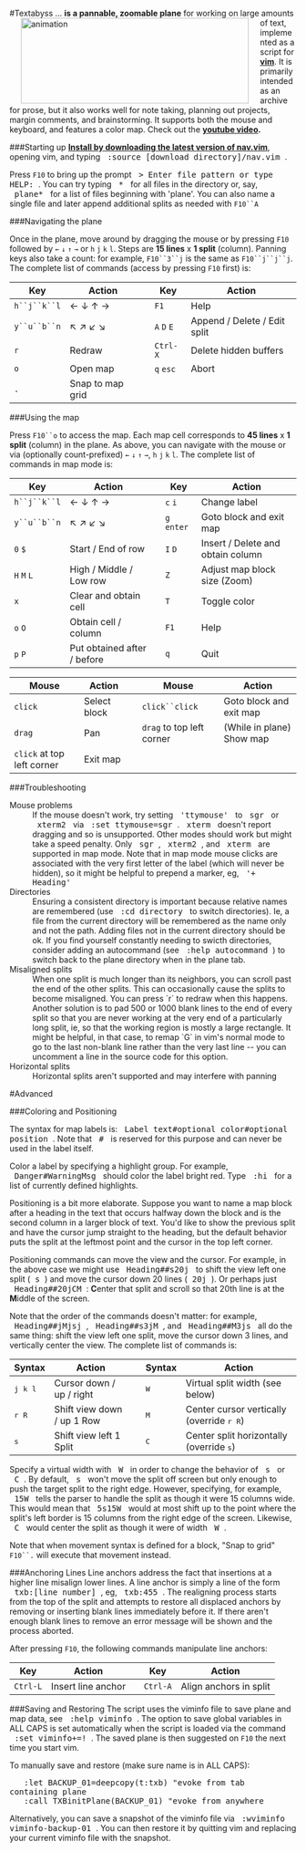#Textabyss
<img hspace='20' align='left' src="https://raw.github.com/q335r49/textabyss/gh-pages/images/textabyss-animation-optimized.gif" width="400" height="150" alt="animation"/> ... **is a pannable, zoomable plane** for working on large amounts of text, implemented as a script for **[vim](http://www.vim.org)**. It is primarily intended as an archive for prose, but it also works well for note taking, planning out projects, margin comments, and brainstorming. It supports both the mouse and keyboard, and features a color map. Check out the **[youtube video](http://www.youtube.com/watch?v=xkED6Mv_4bc).**

###Starting up
**[Install by downloading the latest version of nav.vim](https://raw.github.com/q335r49/textabyss/master/nav.vim)**, opening vim, and typing <samp>&nbsp;:source [download directory]/nav.vim&nbsp;</samp>.

Press `F10` to bring up the prompt <samp>&nbsp;>&nbsp;Enter file pattern or type HELP:&nbsp;</samp>. You can try typing <samp>&nbsp;\*&nbsp;</samp> for all files in the directory or, say, <samp>&nbsp;plane*&nbsp;</samp>   for a list of files beginning with 'plane'. You can also name a single file and later append additional splits as needed with `F10``A`

###Navigating the plane

Once in the plane, move around by dragging the mouse or by pressing `F10` followed by `←` `↓` `↑` `→` or `h` `j` `k` `l`. Steps are **15 lines** x **1 split** (column). Panning keys also take a count: for example, `F10``3``j` is the same as `F10``j``j``j`. The complete list of commands (access by pressing `F10` first) is: 

Key | Action | | Key | Action
----- | ----- | --- | --- | ---
`h``j``k``l`| ← ↓ ↑ → | | `F1` | Help
`y``u``b``n`| ↖ ↗ ↙ ↘  ||`A` `D` `E` | Append / Delete / Edit split
`r`  | Redraw    | | `Ctrl-X`| Delete hidden buffers
`o` | Open map | | `q` `esc` | Abort
`.` | Snap to map grid | | | 

###Using the map

Press `F10``o` to access the map. Each map cell corresponds to **45 lines** x **1 split** (column) in the plane. As above, you can navigate with the mouse or via (optionally count-prefixed) `←` `↓` `↑` `→`, `h` `j` `k` `l`. The complete list of commands in map mode is:

Key | Action | | Key | Action
--- | --- | --- | --- | ---
`h``j``k``l` | ← ↓ ↑ → | | `c` `i` | Change label
`y``u``b``n` | ↖ ↗ ↙ ↘  | | `g` `enter` | Goto block and exit map
`0` `$` | Start / End of row | | `I` `D` | Insert / Delete and obtain column
`H` `M` `L` | High / Middle / Low row | | `Z` | Adjust map block size (Zoom)
`x` | Clear and obtain cell | | `T` | Toggle color
`o` `O` | Obtain cell / column| | `F1` |Help
`p` `P` | Put obtained after / before| |`q`|Quit 

Mouse | Action | | Mouse | Action
--- | --- | --- | --- | ---
`click`|Select block||`click``click`|Goto block and exit map
`drag` | Pan | | `drag` to top left corner | (While in plane) Show map
`click` at top left corner|Exit map|||

###Troubleshooting

<dl>
<dt>Mouse problems</dt>
<dd>If the mouse doesn't work, try setting <samp>&nbsp;'ttymouse'&nbsp;</samp> to <samp>&nbsp;sgr&nbsp;</samp> or <samp>&nbsp;xterm2&nbsp;</samp> via <samp>&nbsp;:set ttymouse=sgr&nbsp;</samp>. <samp>&nbsp;xterm&nbsp;</samp> doesn't report dragging and so is unsupported. Other modes should work but might take a speed penalty. Only <samp>&nbsp;sgr&nbsp;</samp>, <samp>&nbsp;xterm2&nbsp;</samp>, and <samp>&nbsp;xterm&nbsp;</samp> are supported in map mode. Note that in map mode mouse clicks are associated with the very first letter of the label (which will never be hidden), so it might be helpful to prepend a marker, eg, <samp>&nbsp;'+ Heading'&nbsp;</samp></dt>
<dt>Directories</dt>
<dd>Ensuring a consistent directory is important because relative names are remembered (use <samp>&nbsp;:cd directory&nbsp;</samp> to switch directories). Ie, a file from the current directory will be remembered as the name only and not the path. Adding files not in the current directory should be ok. If you find yourself constantly needing to swicth directories, consider adding an autocommand (see <samp>&nbsp;:help autocommand&nbsp;</samp>) to switch back to the plane directory when in the plane tab.</dd>
<dt>Misaligned splits</dt>
<dd>When one split is much longer than its neighbors, you can scroll past the end of the other splits. This can occasionally cause the splits to become misaligned. You can press `r` to redraw when this happens. Another solution is to pad 500 or 1000 blank lines to the end of every split so that you are never working at the very end of a particularly long split, ie, so that the working region is mostly a large rectangle. It might be helpful, in that case, to remap `G` in vim's normal mode to go to the last non-blank line rather than the very last line -- you can uncomment a line in the source code for this option.</dd>
<dt>Horizontal splits</dt>
<dd>Horizontal splits aren't supported and may interfere with panning</dd>
<dl>

#Advanced

###Coloring and Positioning

The syntax for map labels is: <samp>&nbsp;Label text#optional color#optional position&nbsp;</samp>. Note that <samp>&nbsp;#&nbsp;</samp> is reserved for this purpose and can never be used in the label itself.

Color a label by specifying a highlight group. For example, <samp>&nbsp;Danger#WarningMsg&nbsp;</samp> should color the label bright red. Type <samp>&nbsp;:hi&nbsp;</samp> for a list of currently defined highlights.

Positioning is a bit more elaborate. Suppose you want to name a map block after a heading in the text that occurs halfway down the block and is the second column in a larger block of text. You'd like to show the previous split and have the cursor jump straight to the heading, but the default behavior puts the split at the leftmost point and the cursor in the top left corner.

Positioning commands can move the view and the cursor. For example, in the above case we might use <samp>&nbsp;Heading##s20j&nbsp;</samp> to shift the view left one split (<samp>&nbsp;s&nbsp;</samp>) and move the cursor down 20 lines (<samp>&nbsp;20j&nbsp;</samp>). Or perhaps just <samp>&nbsp;Heading##20jCM&nbsp;</samp>: **C**enter that split and scroll so that 20th line is at the **M**iddle of the screen. 

Note that the order of the commands doesn't matter: for example, <samp>&nbsp;Heading##jMjsj&nbsp;</samp>, <samp>&nbsp;Heading##s3jM&nbsp;</samp>, and <samp>&nbsp;Heading##M3js&nbsp;</samp> all do the same thing: shift the view left one split, move the cursor down 3 lines, and vertically center the view. The complete list of commands is:

Syntax | Action | | Syntax | Action
--- | --- | --- | --- | ---
<samp>j k l</samp>|Cursor down / up / right| |<samp>W</samp> | Virtual split width (see below)
<samp>r R</samp>|Shift view down / up 1 Row| |<samp>M</samp> | Center cursor vertically (override <samp>r R</samp>)
<samp>s</samp>|Shift view left 1 Split| |<samp>C</samp> | Center split horizontally (override <samp>s</samp>)

Specify a virtual width with <samp>&nbsp;W&nbsp;</samp> in order to change the behavior of <samp>&nbsp;s&nbsp;</samp> or <samp>&nbsp;C&nbsp;</samp>. By default, <samp>&nbsp;s&nbsp;</samp> won't move the split off screen but only enough to push the target split to the right edge. However, specifying, for example, <samp>&nbsp;15W&nbsp;</samp> tells the parser to handle the split as though it were 15 columns wide. This would mean that <samp>&nbsp;5s15W&nbsp;</samp> would at most shift up to the point where the split's left border is 15 columns from the right edge of the screen. Likewise, <samp>&nbsp;C&nbsp;</samp> would center the split as though it were of width <samp>&nbsp;W&nbsp;</samp>.

Note that when movement syntax is defined for a block, "Snap to grid" `F10``.` will execute that movement instead.

###Anchoring Lines
Line anchors address the fact that insertions at a higher line misalign lower lines. A line anchor is simply a line of the form <samp>&nbsp;txb:[line number]&nbsp;</samp>, eg, <samp>&nbsp;txb:455&nbsp;</samp>. The realigning process starts from the top of the split and attempts to restore all displaced anchors by removing or inserting blank lines immediately before it. If there aren't enough blank lines to remove an error message will be shown and the process aborted.

After pressing `F10`, the following commands manipulate line anchors:

Key | Action | | Key | Action
--- | --- | --- | --- | ---
`Ctrl-L` | Insert line anchor | | `Ctrl-A` | Align anchors in split

###Saving and Restoring
The script uses the viminfo file to save plane and map data, see <samp>&nbsp;:help viminfo&nbsp;</samp>. The option to save global variables in ALL CAPS is set automatically when the script is loaded via the command <samp>&nbsp;:set viminfo+=!&nbsp;</samp>. The saved plane is then suggested on `F10` the next time you start vim.

To manually save and restore (make sure name is in ALL CAPS):

<samp>&nbsp;&nbsp;&nbsp;:let BACKUP_01=deepcopy(t:txb)  "evoke from tab containing plane</samp>  
<samp>&nbsp;&nbsp;&nbsp;:call TXBinitPlane(BACKUP_01)   "evoke from anywhere</samp>

Alternatively, you can save a snapshot of the viminfo file via <samp>&nbsp;:wviminfo viminfo-backup-01&nbsp;</samp>. You can then restore it by quitting vim and replacing your current viminfo file with the snapshot.
